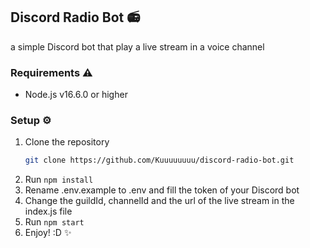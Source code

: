## Discord Radio Bot :radio:

a simple Discord bot that play a live stream in a voice channel

### Requirements :warning:
- Node.js v16.6.0 or higher

### Setup :gear:
1. Clone the repository 
    ```sh
    git clone https://github.com/Kuuuuuuuu/discord-radio-bot.git
    ```
2. Run `npm install`
3. Rename .env.example to .env and fill the token of your Discord bot
4. Change the guildId, channelId and the url of the live stream in the index.js file
5. Run `npm start`
6. Enjoy! :D :sparkles:
